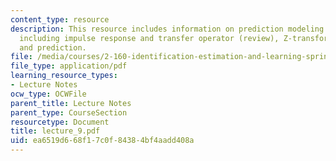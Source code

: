 ```yaml
---
content_type: resource
description: This resource includes information on prediction modeling of linear systems
  including impulse response and transfer operator (review), Z-transform, noise dynamics,
  and prediction.
file: /media/courses/2-160-identification-estimation-and-learning-spring-2006/ea6519d668f17c0f84384bf4aadd408a_lecture_9.pdf
file_type: application/pdf
learning_resource_types:
- Lecture Notes
ocw_type: OCWFile
parent_title: Lecture Notes
parent_type: CourseSection
resourcetype: Document
title: lecture_9.pdf
uid: ea6519d6-68f1-7c0f-8438-4bf4aadd408a
---
```

